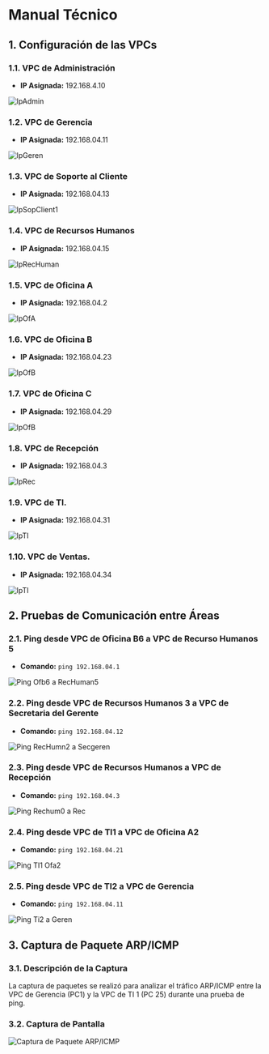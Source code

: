 # Manual Técnico

## 1. Configuración de las VPCs

### 1.1. VPC de Administración

- **IP Asignada:** 192.168.4.10

![IpAdmin](https://github.com/KESM12/REDES1_201602404/blob/main/Practica1/imagenes/PC0_ADMIN.jpg)

### 1.2. VPC de Gerencia

- **IP Asignada:** 192.168.04.11

![IpGeren](https://github.com/KESM12/REDES1_201602404/blob/main/Practica1/imagenes/PC1_GEREN.jpg)

### 1.3. VPC de Soporte al Cliente 

- **IP Asignada:** 192.168.04.13

![IpSopClient1](https://github.com/KESM12/REDES1_201602404/blob/main/Practica1/imagenes/PC2_SCLIENT0.jpg)

### 1.4. VPC de Recursos Humanos

- **IP Asignada:** 192.168.04.15

![IpRecHuman](https://github.com/KESM12/REDES1_201602404/blob/main/Practica1/imagenes/PC4_RECHUMAN0.jpg)

### 1.5. VPC de Oficina A 

- **IP Asignada:** 192.168.04.2

![IpOfA](https://github.com/KESM12/REDES1_201602404/blob/main/Practica1/imagenes/PC11_OFA1.jpg)

### 1.6. VPC de Oficina B 

- **IP Asignada:** 192.168.04.23

![IpOfB](https://github.com/KESM12/REDES1_201602404/blob/main/Practica1/imagenes/PC14_OFB1.jpg)

### 1.7. VPC de Oficina C

- **IP Asignada:** 192.168.04.29

![IpOfB](https://github.com/KESM12/REDES1_201602404/blob/main/Practica1/imagenes/PC14_OFB1.jpg)

### 1.8. VPC de Recepción

- **IP Asignada:** 192.168.04.3

![IpRec](https://github.com/KESM12/REDES1_201602404/blob/main/Practica1/imagenes/PC23-REC.jpg)

### 1.9. VPC de TI.

- **IP Asignada:** 192.168.04.31

![IpTI](https://github.com/KESM12/REDES1_201602404/blob/main/Practica1/imagenes/PC24-TI1.jpg)

### 1.10. VPC de Ventas.

- **IP Asignada:** 192.168.04.34

![IpTI](https://github.com/KESM12/REDES1_201602404/blob/main/Practica1/imagenes/PC2_SCLIENT0.jpg)


## 2. Pruebas de Comunicación entre Áreas

### 2.1. Ping desde VPC de Oficina B6 a VPC de Recurso Humanos 5

- **Comando:** `ping 192.168.04.1`

![Ping Ofb6 a RecHuman5](https://github.com/KESM12/REDES1_201602404/blob/main/Practica1/imagenes/PING_OFB6_RECHUM5.jpg)

### 2.2. Ping desde VPC de Recursos Humanos 3 a VPC de Secretaria del Gerente

- **Comando:** `ping 192.168.04.12`

![Ping RecHumn2 a Secgeren](https://github.com/KESM12/REDES1_201602404/blob/main/Practica1/imagenes/PING_RECHUM2_SECGEREN.jpg)

### 2.3. Ping desde VPC de Recursos Humanos a VPC de Recepción

- **Comando:** `ping 192.168.04.3`

![Ping Rechum0 a Rec](https://github.com/KESM12/REDES1_201602404/blob/main/Practica1/imagenes/PING_RECHUMAN0_REC.jpg)

### 2.4. Ping desde VPC de TI1 a VPC de Oficina A2

- **Comando:** `ping 192.168.04.21`

![Ping TI1 Ofa2](https://github.com/KESM12/REDES1_201602404/blob/main/Practica1/imagenes/PING_TI1_OFA2.jpg)

### 2.5. Ping desde VPC de TI2 a VPC de Gerencia

- **Comando:** `ping 192.168.04.11`

![Ping Ti2 a Geren](https://github.com/KESM12/REDES1_201602404/blob/main/Practica1/imagenes/PING_TI2_GEREN.jpg)

## 3. Captura de Paquete ARP/ICMP

### 3.1. Descripción de la Captura

La captura de paquetes se realizó para analizar el tráfico ARP/ICMP entre la VPC de Gerencia (PC1) y la VPC de TI 1 (PC 25) durante una prueba de ping.

### 3.2. Captura de Pantalla

![Captura de Paquete ARP/ICMP](https://github.com/KESM12/REDES1_201602404/blob/main/Practica1/imagenes/ARP-ICMP.jpg)


[vpcAdminConfig]: (https://github.com/KESM12/REDES1_201602404/blob/main/Practica1/imagenes/ARP-ICMP.jpg)
